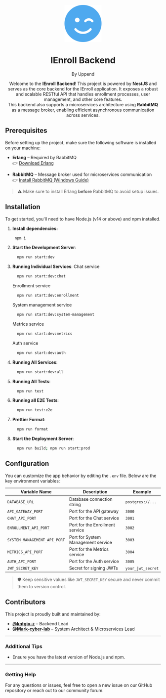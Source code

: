 <p align="center">
  <img src="./docs/face-smile-wink-solid.svg" width="120" alt="IEnroll Logo" />
</p>

<h1 align="center">
  IEnroll Backend
</h1>

<p align="center">
By Uppend
</p>

<p align="center">
  Welcome to the <strong>IEnroll Backend</strong>! This project is powered by <strong>NestJS</strong> and serves as the core backend for the IEnroll application. It exposes a robust and scalable RESTful API that handles enrollment processes, user management, and other core features.
  <br />
  This backend also supports a microservices architecture using <strong>RabbitMQ</strong> as a message broker, enabling efficient asynchronous communication across services.
</p>

## Prerequisites

Before setting up the project, make sure the following software is installed on your machine:

- **Erlang** – Required by RabbitMQ  
  👉 [Download Erlang](https://www.erlang.org/downloads)

- **RabbitMQ** – Message broker used for microservices communication  
  👉 [Install RabbitMQ (Windows Guide)](https://www.rabbitmq.com/docs/install-windows#installer)

> ⚠️ Make sure to install Erlang **before** RabbitMQ to avoid setup issues.

## Installation

To get started, you'll need to have Node.js (v14 or above) and npm installed.

1. **Install dependencies:**

   ```bash
    npm i
   ```

2. **Start the Development Server**:

   ```bash
     npm run start:dev
   ```

3. **Running Individual Services**:
   Chat service

   ```bash
     npm run start:dev:chat
   ```

   Enrollment service

   ```bash
     npm run start:dev:enrollment
   ```

   System management service

   ```bash
     npm run start:dev:system-management
   ```

   Metrics service

   ```bash
     npm run start:dev:metrics
   ```

   Auth service

   ```bash
     npm run start:dev:auth
   ```

4. **Running All Services**:

   ```bash
     npm run start:dev:all
   ```

5. **Running All Tests**:

   ```bash
     npm run test
   ```

6. **Running all E2E Tests**:

   ```bash
     npm run test:e2e
   ```

7. **Prettier Format**:

   ```bash
     npm run format
   ```

8. **Start the Deployment Server**:

   ```bash
     npm run build; npm run start:prod
   ```

## Configuration

You can customize the app behavior by editing the `.env` file. Below are the key environment variables:

| Variable Name                | Description                        | Example           |
| ---------------------------- | ---------------------------------- | ----------------- |
| `DATABASE_URL`               | Database connection string         | `postgres://...`  |
| `API_GATEWAY_PORT`           | Port for the API gateway           | `3000`            |
| `CHAT_API_PORT`              | Port for the Chat service          | `3001`            |
| `ENROLLMENT_API_PORT`        | Port for the Enrollment service    | `3002`            |
| `SYSTEM_MANAGEMENT_API_PORT` | Port for System Management service | `3003`            |
| `METRICS_API_PORT`           | Port for the Metrics service       | `3004`            |
| `AUTH_API_PORT`              | Port for the Auth service          | `3005`            |
| `JWT_SECRET_KEY`             | Secret for signing JWTs            | `your_jwt_secret` |

> 🛡️ Keep sensitive values like `JWT_SECRET_KEY` secure and never commit them to version control.

## Contributors

This project is proudly built and maintained by:

- **[@kntgio-z](https://github.com/kntgio-z)** – Backend Lead
- **[@Mark-cyber-lab](https://github.com/Mark-cyber-lab)** – System Architect & Microservices Lead

---

### Additional Tips

- Ensure you have the latest version of Node.js and npm.

---

### Getting Help

For any questions or issues, feel free to open a new issue on our GitHub repository or reach out to our community forum.
